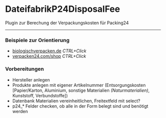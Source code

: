 # DateifabrikP24DisposalFee

Plugin zur Berechung der Verpackungskosten für Packing24

***

### Beispiele zur Orientierung

- [biologischverpacken.de](https://www.biologischverpacken.de/) *CTRL+Click*
- [verpacken24.com/shop](https://www.verpacken24.com/shop/) *CTRL+Click*

### Vorbereitungen

- Hersteller anlegen
- Produkte anlegen mit eigener Artikelnummer (Entsorgungskosten [Papier/Karton, Aluminium, sonstige Materialien *(Naturmaterialien)*, Kunststoff, Verbundstoffe])
- Datenbank Materialien vereinheitlichen, Freitextfeld mit select?
- p24_* Felder checken, ob alle in der Form belegt sind und benötigt werden
